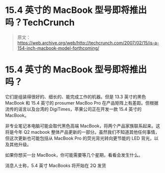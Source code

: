 # 15.4 英寸的 MacBook 型号即将推出吗？TechCrunch

> 原文：<https://web.archive.org/web/http://techcrunch.com/2007/02/15/is-a-154-inch-macbook-model-forthcoming/>

# 15.4 英寸的 MacBook 型号即将推出吗？

它们是组装得很好的、细长的、能完成工作的机器。但是 13.3 英寸的黑色 MacBook 和 15.4 英寸的 prosumer MacBoo Pro 在产品矩阵上有差距。但根据流传的谣言以及台湾的 DigiTimes，苹果公司正在开发一款 15.4 英寸的 MacBook。

非专业笔记本电脑可能会取代黑色高端 MacBook，将两个产品家族联系起来。这将是今年 Q2 macbook 整体产品更新的一部分。虽然我们不知道其他任何事情，但这次更新也可能包括从 MacBook Pro 的荧光背光转向更节能的 LED 背光，以及其他升级。

如果你想买一台 MacBook，你可能需要等几个星期，看看会发生什么。

消息人士称，5.4 英寸 MacBooks 将开始在 2Q 发货